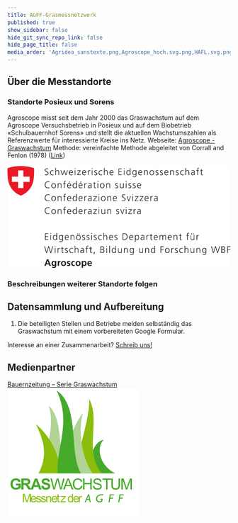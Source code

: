 ```yaml
---
title: AGFF-Grasmessnetzwerk
published: true
show_sidebar: false
hide_git_sync_repo_link: false
hide_page_title: false
media_order: 'Agridea_sanstexte.png,Agroscope_hoch.svg.png,HAFL.svg.png,logo-sg.png,Logo_Inforama_Pantone_co_300dpi.jpg,Logo-Graswachstum-neu-2024-web.webp,Logo-Graswachstum-neu-2024-web.svg'
---
```


## Über die Messtandorte
### Standorte Posieux und Sorens
Agroscope misst seit dem Jahr 2000 das Graswachstum auf dem Agroscope Versuchsbetrieb in Posieux und auf dem Biobetrieb «Schulbauernhof Sorens» und stellt die aktuellen Wachstumszahlen als Referenzwerte für interessierte Kreise ins Netz. 
Webseite:  [Agroscope - Graswachstum](https://www.agroscope.admin.ch/agroscope/de/home/services/dienste/futtermittel/weidemanagement/graswachstum.html)
Methode: vereinfachte Methode abgeleitet von Corrall and Fenlon (1978)  ([Link](https://www.agroscope.admin.ch/agroscope/de/home/services/dienste/futtermittel/weidemanagement/graswachstum/erhebungsmethode.html))

 ![Agroscope_hoch.svg](Agroscope_hoch.svg.png?resize=200,200 "Agroscope_hoch.svg")

### Beschreibungen weiterer Standorte folgen 



## Datensammlung und Aufbereitung
1. Die beteiligten Stellen und Betriebe melden selbständig das Graswachstum mit einem vorbereiteten Google Formular. 



Interesse an einer Zusammenarbeit? [Schreib uns!](/contact?class=button)


## Medienpartner
[Bauernzeitung – Serie Graswachstum](http://www.bauernzeitung.ch/graswachstum-serie) 
![Logo-Graswachstum-neu-2024-web](Logo-Graswachstum-neu-2024-web.svg?resize=200,200 "Logo-Graswachstum-neu-2024-web")
